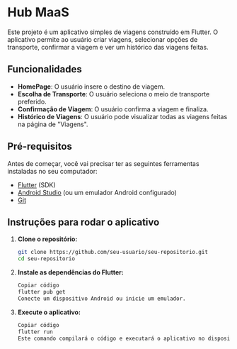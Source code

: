 # Hub MaaS

Este projeto é um aplicativo simples de viagens construído em Flutter. O aplicativo permite ao usuário criar viagens, selecionar opções de transporte, confirmar a viagem e ver um histórico das viagens feitas.

## Funcionalidades

- **HomePage**: O usuário insere o destino de viagem.
- **Escolha de Transporte**: O usuário seleciona o meio de transporte preferido.
- **Confirmação de Viagem**: O usuário confirma a viagem e finaliza.
- **Histórico de Viagens**: O usuário pode visualizar todas as viagens feitas na página de "Viagens".

## Pré-requisitos

Antes de começar, você vai precisar ter as seguintes ferramentas instaladas no seu computador:

- [Flutter](https://flutter.dev/docs/get-started/install) (SDK)
- [Android Studio](https://developer.android.com/studio) (ou um emulador Android configurado)
- [Git](https://git-scm.com/)

## Instruções para rodar o aplicativo

1. **Clone o repositório:**

   ```bash
   git clone https://github.com/seu-usuario/seu-repositorio.git
   cd seu-repositorio

2. **Instale as dependências do Flutter:**

    ```bash
    Copiar código
    flutter pub get
    Conecte um dispositivo Android ou inicie um emulador.

3. **Execute o aplicativo:**

    ```bash
    Copiar código
    flutter run
    Este comando compilará o código e executará o aplicativo no dispositivo conectado ou emulador.